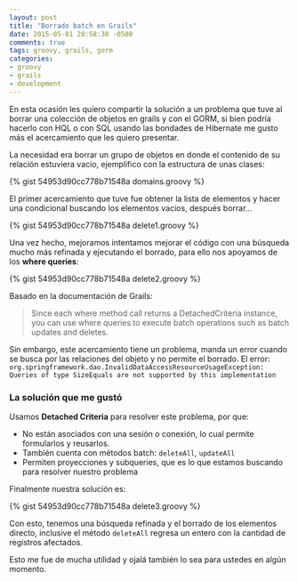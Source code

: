 ```yaml
---
layout: post
title: "Borrado batch en Grails"
date: 2015-05-01 20:58:30 -0500
comments: true
tags: groovy, grails, gorm
categories:
- groovy
- grails
- development
---
```


En esta ocasión les quiero compartir la solución a un problema que tuve al borrar una colección de objetos en grails y con el GORM, si bien podría hacerlo con HQL o con SQL usando las bondades de Hibernate me gusto más el acercamiento que les quiero presentar.

<!-- more -->
La necesidad era borrar un grupo de objetos en donde el contenido de su relación estuviera vacío, ejemplifico con la estructura de unas clases:

{% gist 54953d90cc778b71548a domains.groovy %}

El primer acercamiento que tuve fue obtener la lista de elementos y hacer una condicional buscando los elementos vacíos, después borrar...

{% gist 54953d90cc778b71548a delete1.groovy %}

Una vez hecho, mejoramos intentamos mejorar el código con una búsqueda mucho más refinada y ejecutando el borrado, para ello nos apoyamos de los **where queries**:

{% gist 54953d90cc778b71548a delete2.groovy %}

Basado en la documentación de Grails:

> Since each where method call returns a DetachedCriteria instance, you can use where queries to execute batch operations such as batch updates and deletes.

Sin embargo, este acercamiento tiene un problema, manda un error cuando se busca por las relaciones del objeto y no permite el borrado. El error: `org.springframework.dao.InvalidDataAccessResourceUsageException: Queries of type SizeEquals are not supported by this implementation`

### La solución que me gustó

Usamos **Detached Criteria** para resolver este problema, por que:

- No están asociados con una sesión o conexión, lo cual permite formularlos y reusarlos.
- También cuenta con métodos batch: `deleteAll`, `updateAll`
- Permiten proyecciones y subqueries, que es lo que estamos buscando para resolver nuestro problema

Finalmente nuestra solución es:

{% gist 54953d90cc778b71548a delete3.groovy %}

Con esto, tenemos una búsqueda refinada y el borrado de los elementos directo, inclusive el método `deleteAll` regresa un entero con la cantidad de registros afectados.

Esto me fue de mucha utilidad y ojalá también lo sea para ustedes en algún momento.
